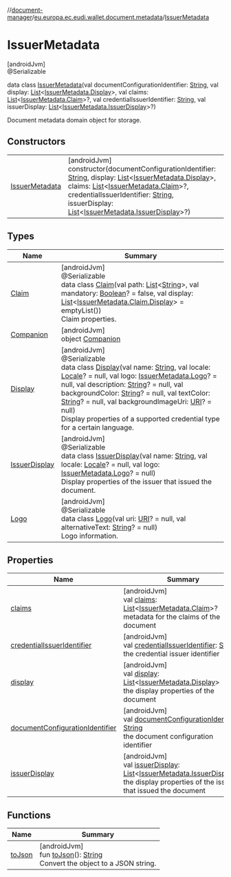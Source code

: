 //[document-manager](../../../index.md)/[eu.europa.ec.eudi.wallet.document.metadata](../index.md)/[IssuerMetadata](index.md)

# IssuerMetadata

[androidJvm]\
@Serializable

data class [IssuerMetadata](index.md)(val documentConfigurationIdentifier: [String](https://kotlinlang.org/api/latest/jvm/stdlib/kotlin-stdlib/kotlin/-string/index.html), val display: [List](https://kotlinlang.org/api/latest/jvm/stdlib/kotlin-stdlib/kotlin.collections/-list/index.html)&lt;[IssuerMetadata.Display](-display/index.md)&gt;, val claims: [List](https://kotlinlang.org/api/latest/jvm/stdlib/kotlin-stdlib/kotlin.collections/-list/index.html)&lt;[IssuerMetadata.Claim](-claim/index.md)&gt;?, val credentialIssuerIdentifier: [String](https://kotlinlang.org/api/latest/jvm/stdlib/kotlin-stdlib/kotlin/-string/index.html), val issuerDisplay: [List](https://kotlinlang.org/api/latest/jvm/stdlib/kotlin-stdlib/kotlin.collections/-list/index.html)&lt;[IssuerMetadata.IssuerDisplay](-issuer-display/index.md)&gt;?)

Document metadata domain object for storage.

## Constructors

| | |
|---|---|
| [IssuerMetadata](-issuer-metadata.md) | [androidJvm]<br>constructor(documentConfigurationIdentifier: [String](https://kotlinlang.org/api/latest/jvm/stdlib/kotlin-stdlib/kotlin/-string/index.html), display: [List](https://kotlinlang.org/api/latest/jvm/stdlib/kotlin-stdlib/kotlin.collections/-list/index.html)&lt;[IssuerMetadata.Display](-display/index.md)&gt;, claims: [List](https://kotlinlang.org/api/latest/jvm/stdlib/kotlin-stdlib/kotlin.collections/-list/index.html)&lt;[IssuerMetadata.Claim](-claim/index.md)&gt;?, credentialIssuerIdentifier: [String](https://kotlinlang.org/api/latest/jvm/stdlib/kotlin-stdlib/kotlin/-string/index.html), issuerDisplay: [List](https://kotlinlang.org/api/latest/jvm/stdlib/kotlin-stdlib/kotlin.collections/-list/index.html)&lt;[IssuerMetadata.IssuerDisplay](-issuer-display/index.md)&gt;?) |

## Types

| Name | Summary |
|---|---|
| [Claim](-claim/index.md) | [androidJvm]<br>@Serializable<br>data class [Claim](-claim/index.md)(val path: [List](https://kotlinlang.org/api/latest/jvm/stdlib/kotlin-stdlib/kotlin.collections/-list/index.html)&lt;[String](https://kotlinlang.org/api/latest/jvm/stdlib/kotlin-stdlib/kotlin/-string/index.html)&gt;, val mandatory: [Boolean](https://kotlinlang.org/api/latest/jvm/stdlib/kotlin-stdlib/kotlin/-boolean/index.html)? = false, val display: [List](https://kotlinlang.org/api/latest/jvm/stdlib/kotlin-stdlib/kotlin.collections/-list/index.html)&lt;[IssuerMetadata.Claim.Display](-claim/-display/index.md)&gt; = emptyList())<br>Claim properties. |
| [Companion](-companion/index.md) | [androidJvm]<br>object [Companion](-companion/index.md) |
| [Display](-display/index.md) | [androidJvm]<br>@Serializable<br>data class [Display](-display/index.md)(val name: [String](https://kotlinlang.org/api/latest/jvm/stdlib/kotlin-stdlib/kotlin/-string/index.html), val locale: [Locale](https://developer.android.com/reference/kotlin/java/util/Locale.html)? = null, val logo: [IssuerMetadata.Logo](-logo/index.md)? = null, val description: [String](https://kotlinlang.org/api/latest/jvm/stdlib/kotlin-stdlib/kotlin/-string/index.html)? = null, val backgroundColor: [String](https://kotlinlang.org/api/latest/jvm/stdlib/kotlin-stdlib/kotlin/-string/index.html)? = null, val textColor: [String](https://kotlinlang.org/api/latest/jvm/stdlib/kotlin-stdlib/kotlin/-string/index.html)? = null, val backgroundImageUri: [URI](https://developer.android.com/reference/kotlin/java/net/URI.html)? = null)<br>Display properties of a supported credential type for a certain language. |
| [IssuerDisplay](-issuer-display/index.md) | [androidJvm]<br>@Serializable<br>data class [IssuerDisplay](-issuer-display/index.md)(val name: [String](https://kotlinlang.org/api/latest/jvm/stdlib/kotlin-stdlib/kotlin/-string/index.html), val locale: [Locale](https://developer.android.com/reference/kotlin/java/util/Locale.html)? = null, val logo: [IssuerMetadata.Logo](-logo/index.md)? = null)<br>Display properties of the issuer that issued the document. |
| [Logo](-logo/index.md) | [androidJvm]<br>@Serializable<br>data class [Logo](-logo/index.md)(val uri: [URI](https://developer.android.com/reference/kotlin/java/net/URI.html)? = null, val alternativeText: [String](https://kotlinlang.org/api/latest/jvm/stdlib/kotlin-stdlib/kotlin/-string/index.html)? = null)<br>Logo information. |

## Properties

| Name | Summary |
|---|---|
| [claims](claims.md) | [androidJvm]<br>val [claims](claims.md): [List](https://kotlinlang.org/api/latest/jvm/stdlib/kotlin-stdlib/kotlin.collections/-list/index.html)&lt;[IssuerMetadata.Claim](-claim/index.md)&gt;?<br>metadata for the claims of the document |
| [credentialIssuerIdentifier](credential-issuer-identifier.md) | [androidJvm]<br>val [credentialIssuerIdentifier](credential-issuer-identifier.md): [String](https://kotlinlang.org/api/latest/jvm/stdlib/kotlin-stdlib/kotlin/-string/index.html)<br>the credential issuer identifier |
| [display](display.md) | [androidJvm]<br>val [display](display.md): [List](https://kotlinlang.org/api/latest/jvm/stdlib/kotlin-stdlib/kotlin.collections/-list/index.html)&lt;[IssuerMetadata.Display](-display/index.md)&gt;<br>the display properties of the document |
| [documentConfigurationIdentifier](document-configuration-identifier.md) | [androidJvm]<br>val [documentConfigurationIdentifier](document-configuration-identifier.md): [String](https://kotlinlang.org/api/latest/jvm/stdlib/kotlin-stdlib/kotlin/-string/index.html)<br>the document configuration identifier |
| [issuerDisplay](issuer-display.md) | [androidJvm]<br>val [issuerDisplay](issuer-display.md): [List](https://kotlinlang.org/api/latest/jvm/stdlib/kotlin-stdlib/kotlin.collections/-list/index.html)&lt;[IssuerMetadata.IssuerDisplay](-issuer-display/index.md)&gt;?<br>the display properties of the issuer that issued the document |

## Functions

| Name | Summary |
|---|---|
| [toJson](to-json.md) | [androidJvm]<br>fun [toJson](to-json.md)(): [String](https://kotlinlang.org/api/latest/jvm/stdlib/kotlin-stdlib/kotlin/-string/index.html)<br>Convert the object to a JSON string. |
